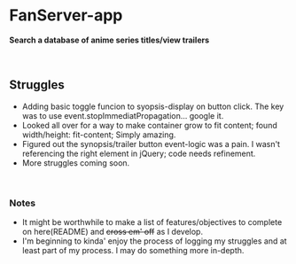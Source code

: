 # FanServer-app
**Search a database of anime series titles/view trailers**

<br>

## Struggles
* Adding basic toggle funcion to syopsis-display on button click. The key was to use event.stopImmediatPropagation... google it.
* Looked all over for a way to make container grow to fit content; found width/height: fit-content; Simply amazing.
* Figured out the synopsis/trailer button event-logic was a pain. I wasn't referencing the right element in jQuery; code needs refinement.
* More struggles coming soon.

<br>

### Notes
- It might be worthwhile to make a list of features/objectives to complete on here(README) and ~~cross em' off~~ as I develop.
- I'm beginning to kinda' enjoy the process of logging my struggles and at least part of my process. I may do something more in-depth.
